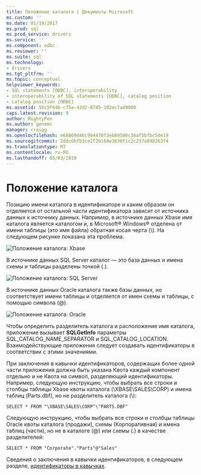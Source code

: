 ```yaml
---
title: Положение каталога | Документы Microsoft
ms.custom: ''
ms.date: 01/19/2017
ms.prod: sql
ms.prod_service: drivers
ms.service: ''
ms.component: odbc
ms.reviewer: ''
ms.suite: sql
ms.technology:
- drivers
ms.tgt_pltfrm: ''
ms.topic: conceptual
helpviewer_keywords:
- SQL statements [ODBC], interoperability
- interoperability of SQL statements [ODBC], catalog position
- catalog position [ODBC]
ms.assetid: 5bc5f64b-c75a-43d2-8745-102ec7a49000
caps.latest.revision: 9
author: MightyPen
ms.author: genemi
manager: craigg
ms.openlocfilehash: e68869d46c9b4470f3eb89500c36af5bfbc5de19
ms.sourcegitcommit: 2ddc0bfb3ce2f2b160e3638f1c2c237a898263f4
ms.translationtype: HT
ms.contentlocale: ru-RU
ms.lasthandoff: 05/03/2018
---
```

# <a name="catalog-position"></a>Положение каталога
Позицию имени каталога в идентификаторе и каким образом он отделяется от остальной части идентификатора зависит от источника данных к источнику данных. Например, в источнике данных Xbase имя каталога является каталогом и, в Microsoft® Windows® отделена от имени таблицы (это имя файла) обратная косая черта (\\). На следующем рисунке показана эта проблема.  
  
 ![Положение каталога: Xbase](../../../odbc/reference/develop-app/media/ch0801.gif "ch0801")  
  
 В источнике данных SQL Server каталог — это база данных и имена схемы и таблицы разделены точкой (.).  
  
 ![Положение каталога: SQL Server](../../../odbc/reference/develop-app/media/ch0802.gif "ch0802")  
  
 В источнике данных Oracle каталога также базы данных, но соответствует имени таблицы и отделяется от имен схемы и таблицы, с помощью символа (@).  
  
 ![Положение каталога: Oracle](../../../odbc/reference/develop-app/media/ch0803.gif "ch0803")  
  
 Чтобы определить разделитель каталога и расположение имя каталога, приложение вызывает **SQLGetInfo** параметры SQL_CATALOG_NAME_SEPARATOR и SQL_CATALOG_LOCATION. Взаимодействующие приложения следует создавать идентификаторы в соответствии с этими значениями.  
  
 При заключения в кавычки идентификаторов, содержащих более одной части приложения должна быть указана Квота каждый компонент отдельно и не Квота на символ, разделяющий идентификаторы. Например, следующую инструкцию, чтобы выбрать все строки и столбцы таблицы Xbase квоты каталога (\XBASE\SALES\CORP) и имена таблиц (Parts.dbf), но не разделитель каталога (\\):  
  
```  
SELECT * FROM "\XBASE\SALES\CORP"\"PARTS.DBF"  
```  
  
 Следующую инструкцию, чтобы выбрать все строки и столбцы таблицы Oracle квоты каталога (продажи), схемы (Корпоративная) и имена таблиц (части), но не в каталоге (@) или схемы (.) в качестве разделителей:  
  
```  
SELECT * FROM "Corporate"."Parts"@"Sales"  
```  
  
 Сведения о заключения в кавычки идентификаторов, в следующем разделе, [идентификаторы в кавычках](../../../odbc/reference/develop-app/quoted-identifiers.md).
